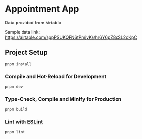 # Appointment App

Data provided from Airtable

Sample data link:
https://airtable.com/appPSUKQPN6tPmjvK/shr6Y6pZ8cSL2cKpC


## Project Setup
```sh
pnpm install
```

### Compile and Hot-Reload for Development
```sh
pnpm dev
```

### Type-Check, Compile and Minify for Production
```sh
pnpm build
```

### Lint with [ESLint](https://eslint.org/)
```sh
pnpm lint
```
